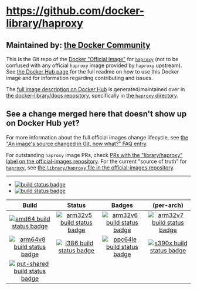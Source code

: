 # https://github.com/docker-library/haproxy

## Maintained by: [the Docker Community](https://github.com/docker-library/haproxy)

This is the Git repo of the [Docker "Official Image"](https://github.com/docker-library/official-images#what-are-official-images) for [`haproxy`](https://hub.docker.com/_/haproxy/) (not to be confused with any official `haproxy` image provided by `haproxy` upstream). See [the Docker Hub page](https://hub.docker.com/_/haproxy/) for the full readme on how to use this Docker image and for information regarding contributing and issues.

The [full image description on Docker Hub](https://hub.docker.com/_/haproxy/) is generated/maintained over in [the docker-library/docs repository](https://github.com/docker-library/docs), specifically in [the `haproxy` directory](https://github.com/docker-library/docs/tree/master/haproxy).

## See a change merged here that doesn't show up on Docker Hub yet?

For more information about the full official images change lifecycle, see [the "An image's source changed in Git, now what?" FAQ entry](https://github.com/docker-library/faq#an-images-source-changed-in-git-now-what).

For outstanding `haproxy` image PRs, check [PRs with the "library/haproxy" label on the official-images repository](https://github.com/docker-library/official-images/labels/library%2Fhaproxy). For the current "source of truth" for [`haproxy`](https://hub.docker.com/_/haproxy/), see [the `library/haproxy` file in the official-images repository](https://github.com/docker-library/official-images/blob/master/library/haproxy).

---

-	[![build status badge](https://img.shields.io/travis/docker-library/haproxy/master.svg?label=Travis%20CI)](https://travis-ci.org/docker-library/haproxy/branches)
-	[![build status badge](https://img.shields.io/jenkins/s/https/doi-janky.infosiftr.net/job/update.sh/job/haproxy.svg?label=Automated%20update.sh)](https://doi-janky.infosiftr.net/job/update.sh/job/haproxy)

| Build | Status | Badges | (per-arch) |
|:-:|:-:|:-:|:-:|
| [![amd64 build status badge](https://img.shields.io/jenkins/s/https/doi-janky.infosiftr.net/job/multiarch/job/amd64/job/haproxy.svg?label=amd64)](https://doi-janky.infosiftr.net/job/multiarch/job/amd64/job/haproxy) | [![arm32v5 build status badge](https://img.shields.io/jenkins/s/https/doi-janky.infosiftr.net/job/multiarch/job/arm32v5/job/haproxy.svg?label=arm32v5)](https://doi-janky.infosiftr.net/job/multiarch/job/arm32v5/job/haproxy) | [![arm32v6 build status badge](https://img.shields.io/jenkins/s/https/doi-janky.infosiftr.net/job/multiarch/job/arm32v6/job/haproxy.svg?label=arm32v6)](https://doi-janky.infosiftr.net/job/multiarch/job/arm32v6/job/haproxy) | [![arm32v7 build status badge](https://img.shields.io/jenkins/s/https/doi-janky.infosiftr.net/job/multiarch/job/arm32v7/job/haproxy.svg?label=arm32v7)](https://doi-janky.infosiftr.net/job/multiarch/job/arm32v7/job/haproxy) |
| [![arm64v8 build status badge](https://img.shields.io/jenkins/s/https/doi-janky.infosiftr.net/job/multiarch/job/arm64v8/job/haproxy.svg?label=arm64v8)](https://doi-janky.infosiftr.net/job/multiarch/job/arm64v8/job/haproxy) | [![i386 build status badge](https://img.shields.io/jenkins/s/https/doi-janky.infosiftr.net/job/multiarch/job/i386/job/haproxy.svg?label=i386)](https://doi-janky.infosiftr.net/job/multiarch/job/i386/job/haproxy) | [![ppc64le build status badge](https://img.shields.io/jenkins/s/https/doi-janky.infosiftr.net/job/multiarch/job/ppc64le/job/haproxy.svg?label=ppc64le)](https://doi-janky.infosiftr.net/job/multiarch/job/ppc64le/job/haproxy) | [![s390x build status badge](https://img.shields.io/jenkins/s/https/doi-janky.infosiftr.net/job/multiarch/job/s390x/job/haproxy.svg?label=s390x)](https://doi-janky.infosiftr.net/job/multiarch/job/s390x/job/haproxy) |
| [![put-shared build status badge](https://img.shields.io/jenkins/s/https/doi-janky.infosiftr.net/job/put-shared/job/light/job/haproxy.svg?label=put-shared)](https://doi-janky.infosiftr.net/job/put-shared/job/light/job/haproxy) |

<!-- THIS FILE IS GENERATED BY https://github.com/docker-library/docs/blob/master/generate-repo-stub-readme.sh -->
